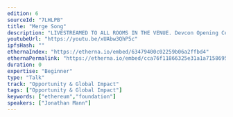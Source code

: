 ```yaml
---
edition: 6
sourceId: "7LHLPB"
title: "Merge Song"
description: "LIVESTREAMED TO ALL ROOMS IN THE VENUE. Devcon Opening Ceremonies featuring Aya Miyaguchi, Danny Ryan, Tim Beiko, Carl Beekhuizen, Jonathan Mann, & Skylar Weaver."
youtubeUrl: "https://youtu.be/xUAbw3QhP5c"
ipfsHash: ""
ethernaIndex: "https://etherna.io/embed/63479400c02259b06a2ffbd4"
ethernaPermalink: "https://etherna.io/embed/cca76f11866325e31a1a71586952d279d481fc013180d42a777d08c7d6ada805"
duration: 0
expertise: "Beginner"
type: "Talk"
track: "Opportunity & Global Impact"
tags: ["Opportunity & Global Impact"]
keywords: ["ethereum","foundation"]
speakers: ["Jonathan Mann"]
---
```

